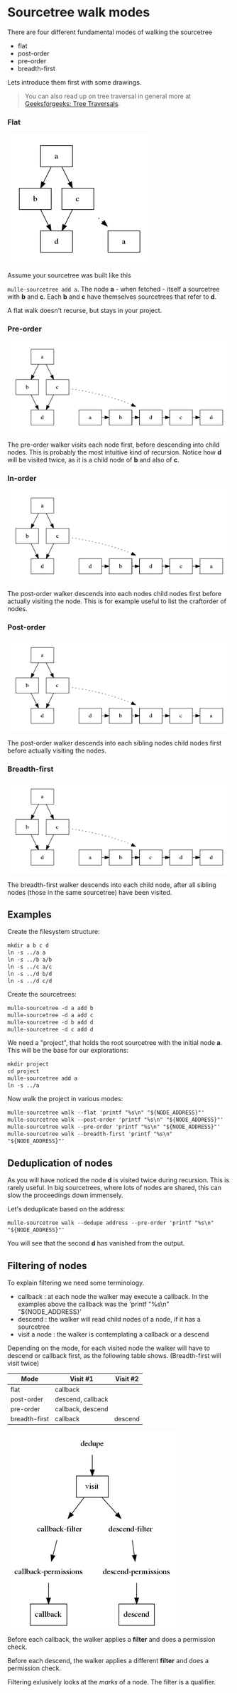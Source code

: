 # Sourcetree walk modes

There are four different fundamental modes of walking the sourcetree

* flat
* post-order
* pre-order
* breadth-first

Lets introduce them first with some drawings.

> You can also read up on tree traversal in
> general more at [Geeksforgeeks: Tree Traversals](https://www.geeksforgeeks.org/tree-traversals-inorder-preorder-and-postorder/).

### Flat


![Flat](walk-flat.png)

Assume your sourcetree was built like this

`mulle-sourcetree add a`. The node **a** - when fetched - itself a sourcetree with **b** and **c**. Each **b** and **c** have themselves sourcetrees that refer to **d**.

A flat walk doesn't recurse, but stays in your project.


### Pre-order

![Pre order](walk-pre-order.png)

The pre-order walker visits each node first, before descending into child nodes. This is probably
the most intuitive kind of recursion. Notice how **d** will be visited
twice, as it is a child node of **b** and also of **c**.


### In-order

![In order](walk-in-order.png)

The post-order walker descends into each nodes child nodes
first before actually visiting the node.
This is for example useful to list the craftorder of nodes.


### Post-order

![Post order](walk-post-order.png)

The post-order walker descends into each sibling nodes child nodes
first before actually visiting the nodes.


### Breadth-first

![Breadth first](walk-breadth-first.png)

The breadth-first walker descends into each child node, after all sibling nodes (those in the same sourcetree)
have been visited.


## Examples

Create the filesystem structure:

```
mkdir a b c d
ln -s ../a a
ln -s ../b a/b
ln -s ../c a/c
ln -s ../d b/d
ln -s ../d c/d
```

Create the sourcetrees:

```
mulle-sourcetree -d a add b
mulle-sourcetree -d a add c
mulle-sourcetree -d b add d
mulle-sourcetree -d c add d
```

We need a "project", that holds the root sourcetree with the initial node **a**. This will be the base for our explorations:

```
mkdir project
cd project
mulle-sourcetree add a
ln -s ../a
```


Now walk the project in various modes:


```
mulle-sourcetree walk --flat 'printf "%s\n" "${NODE_ADDRESS}"'
mulle-sourcetree walk --post-order 'printf "%s\n" "${NODE_ADDRESS}"'
mulle-sourcetree walk --pre-order 'printf "%s\n" "${NODE_ADDRESS}"'
mulle-sourcetree walk --breadth-first 'printf "%s\n" "${NODE_ADDRESS}"'
```

## Deduplication of nodes

As you will have noticed the node **d** is visited twice during recursion.
This is rarely useful. In big sourcetrees, where lots of nodes are shared,
this can slow the proceedings down immensely.

Let's deduplicate based on the address:

```
mulle-sourcetree walk --dedupe address --pre-order 'printf "%s\n" "${NODE_ADDRESS}"'
```

You will see that the second **d** has vanished from the output.


## Filtering of nodes

To explain filtering we need some terminology.

* callback     : at each node the walker may execute a callback. In the examples above the callback was the 'printf "%s\n" "${NODE_ADDRESS}'
* descend      : the walker will read child nodes of a node, if it has a sourcetree
* visit a node : the walker is contemplating a callback or a descend

Depending on the mode, for each visited node the walker will have to descend
or callback first, as the following table shows. (Breadth-first will visit
twice)

Mode           | Visit #1          | Visit #2
---------------|-------------------|-----------------
flat           | callback          |
post-order      | descend, callback |
pre-order      | callback, descend |
breadth-first  | callback          | descend


![Visit](visit.png)


Before each callback, the walker applies a **filter** and does a permission
check.

Before each descend, the walker applies a different **filter** and does a
permission check.

Filtering exlusively looks at the *marks* of a node. The filter is a
qualifier.


